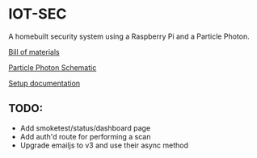 # IOT-SEC

A homebuilt security system using a Raspberry Pi and a Particle Photon.

[Bill of materials](docs/Bill_of_Materials.md)

[Particle Photon Schematic](docs/IOT-SEC_Schematic.png)

[Setup documentation](docs/Setup.md)

## TODO:

-   Add smoketest/status/dashboard page
-   Add auth'd route for performing a scan
-   Upgrade emailjs to v3 and use their async method
